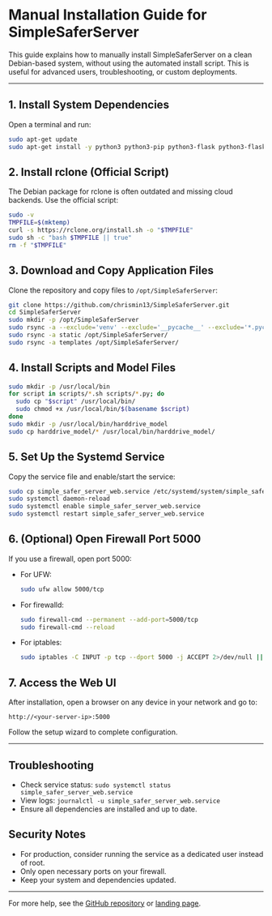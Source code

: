 # Manual Installation Guide for SimpleSaferServer

This guide explains how to manually install SimpleSaferServer on a clean Debian-based system, without using the automated install script. This is useful for advanced users, troubleshooting, or custom deployments.

---

## 1. Install System Dependencies

Open a terminal and run:

```bash
sudo apt-get update
sudo apt-get install -y python3 python3-pip python3-flask python3-flask-socketio python3-psutil python3-xgboost python3-joblib python3-pandas python3-sklearn python3-cryptography smartmontools samba msmtp rsync curl
```

## 2. Install rclone (Official Script)

The Debian package for rclone is often outdated and missing cloud backends. Use the official script:

```bash
sudo -v
TMPFILE=$(mktemp)
curl -s https://rclone.org/install.sh -o "$TMPFILE"
sudo sh -c "bash $TMPFILE || true"
rm -f "$TMPFILE"
```

## 3. Download and Copy Application Files

Clone the repository and copy files to `/opt/SimpleSaferServer`:

```bash
git clone https://github.com/chrismin13/SimpleSaferServer.git
cd SimpleSaferServer
sudo mkdir -p /opt/SimpleSaferServer
sudo rsync -a --exclude='venv' --exclude='__pycache__' --exclude='*.pyc' --exclude='*.pyo' --exclude='*.log' --exclude='telemetry.csv' --exclude='harddrive_model' --exclude='scripts' --exclude='static' --exclude='templates' ./ /opt/SimpleSaferServer/
sudo rsync -a static /opt/SimpleSaferServer/
sudo rsync -a templates /opt/SimpleSaferServer/
```

## 4. Install Scripts and Model Files

```bash
sudo mkdir -p /usr/local/bin
for script in scripts/*.sh scripts/*.py; do
  sudo cp "$script" /usr/local/bin/
  sudo chmod +x /usr/local/bin/$(basename $script)
done
sudo mkdir -p /usr/local/bin/harddrive_model
sudo cp harddrive_model/* /usr/local/bin/harddrive_model/
```

## 5. Set Up the Systemd Service

Copy the service file and enable/start the service:

```bash
sudo cp simple_safer_server_web.service /etc/systemd/system/simple_safer_server_web.service
sudo systemctl daemon-reload
sudo systemctl enable simple_safer_server_web.service
sudo systemctl restart simple_safer_server_web.service
```

## 6. (Optional) Open Firewall Port 5000

If you use a firewall, open port 5000:

- For UFW:
  ```bash
  sudo ufw allow 5000/tcp
  ```
- For firewalld:
  ```bash
  sudo firewall-cmd --permanent --add-port=5000/tcp
  sudo firewall-cmd --reload
  ```
- For iptables:
  ```bash
  sudo iptables -C INPUT -p tcp --dport 5000 -j ACCEPT 2>/dev/null || sudo iptables -A INPUT -p tcp --dport 5000 -j ACCEPT
  ```

## 7. Access the Web UI

After installation, open a browser on any device in your network and go to:

```
http://<your-server-ip>:5000
```

Follow the setup wizard to complete configuration.

---

## Troubleshooting
- Check service status: `sudo systemctl status simple_safer_server_web.service`
- View logs: `journalctl -u simple_safer_server_web.service`
- Ensure all dependencies are installed and up to date.

## Security Notes
- For production, consider running the service as a dedicated user instead of root.
- Only open necessary ports on your firewall.
- Keep your system and dependencies updated.

---

For more help, see the [GitHub repository](https://github.com/chrismin13/SimpleSaferServer) or [landing page](https://sss.chrismin13.com). 